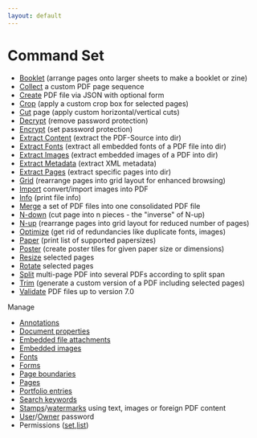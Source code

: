 ```yaml
---
layout: default
---
```


# Command Set

* [Booklet](../generate/booklet.md) (arrange pages onto larger sheets to make a booklet or zine)
* [Collect](../core/collect.md) a custom PDF page sequence
* [Create](../generate/create.md) PDF file via JSON with optional form
* [Crop](../core/crop.md) (apply a custom crop box for selected pages)
* [Cut](../generate/cut.md) page (apply custom horizontal/vertical cuts)
* [Decrypt](../encrypt/decryptPDF.md) (remove password protection)
* [Encrypt](../encrypt/encryptPDF.md) (set password protection)
* [Extract Content](../extract/extract_content.md) (extract the PDF-Source into dir)
* [Extract Fonts](../extract/extract_fonts.md) (extract all embedded fonts of a PDF file into dir)
* [Extract Images](../extract/extract_images.md) (extract embedded images of a PDF into dir)
* [Extract Metadata](../extract/extract_metadata.md) (extract XML metadata)
* [Extract Pages](../extract/extract_pages.md) (extract specific pages into dir)
* [Grid](../generate/grid.md) (rearrange pages into grid layout for enhanced browsing)
* [Import](../generate/import.md) convert/import images into PDF
* [Info](../info.md) (print file info)
* [Merge](../core/merge.md) a set of PDF files into one consolidated PDF file
* [N-down](../generate/ndown.md) (cut page into n pieces - the "inverse" of N-up)
* [N-up](../generate/nup.md) (rearrange pages into grid layout for reduced number of pages)
* [Optimize](../core/optimize.md) (get rid of redundancies like duplicate fonts, images)
* [Paper](../paper.md) (print list of supported papersizes)
* [Poster](../generate/poster.md) (create poster tiles for given paper size or dimensions)
* [Resize](../core/resize.md) selected pages
* [Rotate](../core/rotate.md) selected pages
* [Split](../core/split.md) multi-page PDF into several PDFs according to split span
* [Trim](../core/trim.md) (generate a custom version of a PDF including selected pages)
* [Validate](../core/validate.md) PDF files up to version 7.0

Manage

* [Annotations](../annot/annot.md)
* [Document properties](../properties/properties.md)
* [Embedded file attachments](../attach/attach.md)
* [Embedded images](../images/images.md)
* [Fonts](../fonts/fonts.md)
* [Forms](../form/form.md)
* [Page boundaries](../boxes/boxes.md)
* [Pages](../pages/pages.md)
* [Portfolio entries](../portfolio/portfolio.md)
* [Search keywords](../keywords/keywords.md)
* [Stamps](../core/stamp.md)/[watermarks](../core/watermark.md) using text, images or foreign PDF content
* [User](../encrypt/change_upw.md)/[Owner](../encrypt/change_opw.md) password
* Permissions ([set](../encrypt/perm_add.md),[list](../encrypt/perm_list.md)) 
